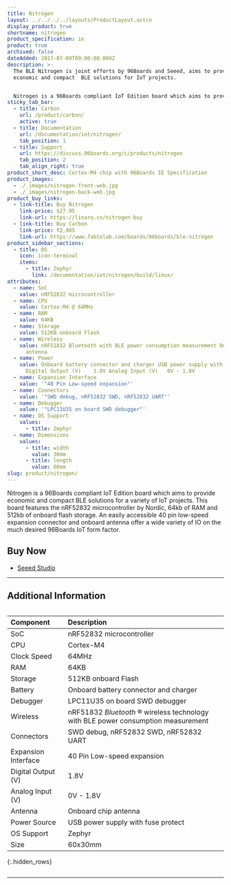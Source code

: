 ```yaml
---
title: Nitrogen
layout: ../../../../layouts/ProductLayout.astro
display_product: true
shortname: nitrogen
product_specification: ie
product: true
archived: false
dateAdded: 2017-07-09T09:00:00.000Z
description: >-
  The BLE Nitrogen is joint efforts by 96Boards and Seeed, aims to provide
  economic and compact  BLE solutions for IoT projects.


  Nitrogen is a 96Boards compliant IoT Edition board which aims to provide economic and compact BLE solutions for a variety of IoT projects. This board features the nRF52832 microcontroller by Nordic, 64kb of RAM and 512kb of onboard flash storage. An easily accessible 40 pin low-speed expansion connector and onboard antenna offer a wide variety of IO on the much desired 96Boards IoT form factor.
sticky_tab_bar:
  - title: Carbon
    url: /product/carbon/
    active: true
  - title: Documentation
    url: /documentation/iot/nitrogen/
    tab_position: 1
  - title: Support
    url: https://discuss.96boards.org/c/products/nitrogen
    tab_position: 2
    tab_align_right: true
product_short_desc: Cortex-M4 chip with 96Boards IE Specification
product_images:
  - ./_images/nitrogen-front-web.jpg
  - ./_images/nitrogen-back-web.jpg
product_buy_links:
  - link-title: Buy Nitrogen
    link-price: $27.95
    link-url: https://linaro.co/nitrogen-buy
  - link-title: Buy Carbon
    link-price: ₹2,985
    link-url: https://www.fabtolab.com/boards/96boards/ble-nitrogen
product_sidebar_sections:
  - title: OS
    icon: icon-terminal
    items:
      - title: Zephyr
        link: /documentation/iot/nitrogen/build/linux/
attributes:
  - name: SoC
    value: nRF52832 microcontroller
  - name: CPU
    value: Cortex-M4 @ 64MHz
  - name: RAM
    value: 64KB
  - name: Storage
    value: 512KB onboard Flash
  - name: Wireless
    value: nRF51832 Bluetooth with BLE power consumption measurement Onboard chip
      antenna
  - name: Power
    value: Onboard battery connector and charger USB power supply with fuse protect
      Digital Output (V)	1.8V Analog Input (V)	0V - 1.8V
  - name: Expansion Interface
    value: '"40 Pin Low-speed expansion"'
  - name: Connectors
    value: '"SWD debug, nRF52832 SWD, nRF52832 UART"'
  - name: Debugger
    value: '"LPC11U35 on board SWD debugger"'
  - name: OS Support
    values:
      - title: Zephyr
  - name: Dimensions
    values:
      - title: width
        value: 30mm
      - title: length
        value: 60mm
slug: product/nitrogen/
---
```

Nitrogen is a 96Boards compliant IoT Edition board which aims to provide economic and compact BLE solutions for a variety of IoT projects. This board features the nRF52832 microcontroller by Nordic, 64kb of RAM and 512kb of onboard flash storage. An easily accessible 40 pin low-speed expansion connector and onboard antenna offer a wide variety of IO on the much desired 96Boards IoT form factor.

## Buy Now

- [Seeed Studio](https://www.seeedstudio.com/BLE-Nitrogen-p-2711.html?gclid=EAIaIQobChMIhKu_ztr81AIVQiWBCh1zjghZEAAYASAAEgIKZPD_BwE)

***

## Additional Information
<div style="overflow-x:scroll;" markdown="1">


|   Component          |   Description                                                                                    |
|:---------------------|:-------------------------------------------------------------------------------------------------|
|  SoC                 | nRF52832 microcontroller                                                                         |
|  CPU                 | Cortex-M4                                                                                        |
|  Clock Speed         | 64MHz                                                                                            |
|  RAM                 | 64KB                                                                                             |
|  Storage             | 512KB onboard Flash                                                                              |
|  Battery             | Onboard battery connector and charger                                                            |
|  Debugger            | LPC11U35 on board SWD debugger                                                                   |
|  Wireless            | nRF51832 _Bluetooth_ ® wireless technology with BLE power consumption measurement                                        |
|  Connectors          | SWD debug, nRF52832 SWD, nRF52832 UART                                                           |
|  Expansion Interface | 40 Pin Low-speed expansion                                                                       |
|  Digital Output (V)  | 1.8V                                                                                             |
|  Analog Input (V)    | 0V - 1.8V                                                                                        |
|  Antenna             | Onboard chip antenna                                                                             |
|  Power Source        | USB power supply with fuse protect                                                               |
|  OS Support          | Zephyr                                                                                           |
|  Size                | 60x30mm                                                                                          |
{:.hidden_rows}

</div>

***
